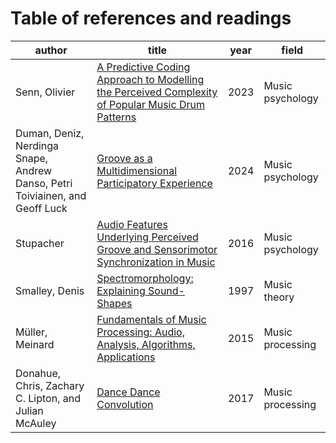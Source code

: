 # Table of references and readings

| author | title | year | field |
|--------|-------|------|-------|
|Senn, Olivier|[A Predictive Coding Approach to Modelling the Perceived Complexity of Popular Music Drum Patterns](senn-2023.md)|2023|Music psychology|
|Duman, Deniz, Nerdinga Snape, Andrew Danso, Petri Toiviainen, and Geoff Luck|[Groove as a Multidimensional Participatory Experience](duman-2024.md)|2024|Music psychology|
|Stupacher| [Audio Features Underlying Perceived Groove and Sensorimotor Synchronization in Music](stupacher-2016.md)|2016|Music psychology|
|Smalley, Denis|[Spectromorphology: Explaining Sound-Shapes](smalley-1997.md)|1997|Music theory|
|Müller, Meinard|[Fundamentals of Music Processing: Audio, Analysis, Algorithms, Applications](muller-2015.md)|2015|Music processing|
|Donahue, Chris, Zachary C. Lipton, and Julian McAuley|[Dance Dance Convolution](donahue-2017.md)|2017|Music processing|